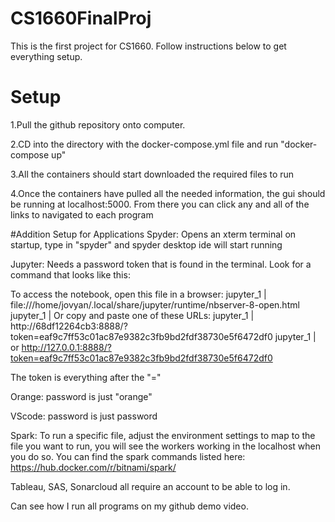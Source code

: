 # CS1660FinalProj
This is the first project for CS1660. Follow instructions below to get everything setup.
# Setup
1.Pull the github repository onto computer.

2.CD into the directory with the docker-compose.yml file and run "docker-compose up"

3.All the containers should start downloaded the required files to run

4.Once the containers have pulled all the needed information, the gui should be running at localhost:5000. From there you can click any and all of the links to navigated to each program

#Addition Setup for Applications
Spyder: Opens an xterm terminal on startup, type in "spyder" and spyder desktop ide will start running

Jupyter: Needs a password token that is found in the terminal. Look for a command that looks like this: 

To access the notebook, open this file in a browser:
jupyter_1         |         file:///home/jovyan/.local/share/jupyter/runtime/nbserver-8-open.html
jupyter_1         |     Or copy and paste one of these URLs:
jupyter_1         |         http://68df12264cb3:8888/?token=eaf9c7ff53c01ac87e9382c3fb9bd2fdf38730e5f6472df0
jupyter_1         |      or http://127.0.0.1:8888/?token=eaf9c7ff53c01ac87e9382c3fb9bd2fdf38730e5f6472df0

The token is everything after the "="

Orange: password is just "orange"

VScode: password is just password

Spark: To run a specific file, adjust the environment settings to map to the file you want to run, you will see the workers working in the localhost when you do so. You can find the spark commands listed here: https://hub.docker.com/r/bitnami/spark/

Tableau, SAS, Sonarcloud all require an account to be able to log in.

Can see how I run all programs on my github demo video.
